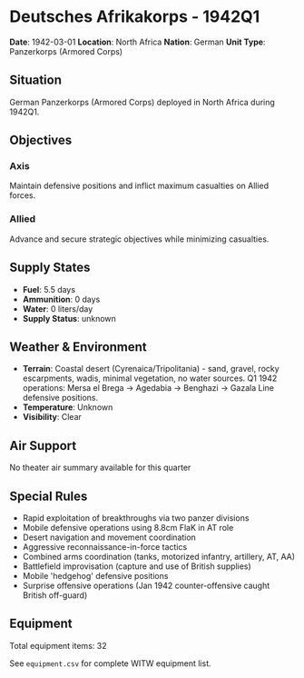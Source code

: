 # Deutsches Afrikakorps - 1942Q1

**Date**: 1942-03-01
**Location**: North Africa
**Nation**: German
**Unit Type**: Panzerkorps (Armored Corps)

## Situation

German Panzerkorps (Armored Corps) deployed in North Africa during 1942Q1.

## Objectives

### Axis
Maintain defensive positions and inflict maximum casualties on Allied forces.

### Allied
Advance and secure strategic objectives while minimizing casualties.

## Supply States

- **Fuel**: 5.5 days
- **Ammunition**: 0 days
- **Water**: 0 liters/day
- **Supply Status**: unknown

## Weather & Environment

- **Terrain**: Coastal desert (Cyrenaica/Tripolitania) - sand, gravel, rocky escarpments, wadis, minimal vegetation, no water sources. Q1 1942 operations: Mersa el Brega → Agedabia → Benghazi → Gazala Line defensive positions.
- **Temperature**: Unknown
- **Visibility**: Clear

## Air Support

No theater air summary available for this quarter

## Special Rules

- Rapid exploitation of breakthroughs via two panzer divisions
- Mobile defensive operations using 8.8cm FlaK in AT role
- Desert navigation and movement coordination
- Aggressive reconnaissance-in-force tactics
- Combined arms coordination (tanks, motorized infantry, artillery, AT, AA)
- Battlefield improvisation (capture and use of British supplies)
- Mobile 'hedgehog' defensive positions
- Surprise offensive operations (Jan 1942 counter-offensive caught British off-guard)

## Equipment

Total equipment items: 32

See `equipment.csv` for complete WITW equipment list.

